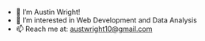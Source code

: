 - 👋 I’m Austin Wright!
- 👀 I’m interested in Web Development and Data Analysis
- 📫 Reach me at: austwright10@gmail.com

<!---
austinwright10/austinwright10 is a ✨ special ✨ repository because its `README.md` (this file) appears on your GitHub profile.
You can click the Preview link to take a look at your changes.
--->
